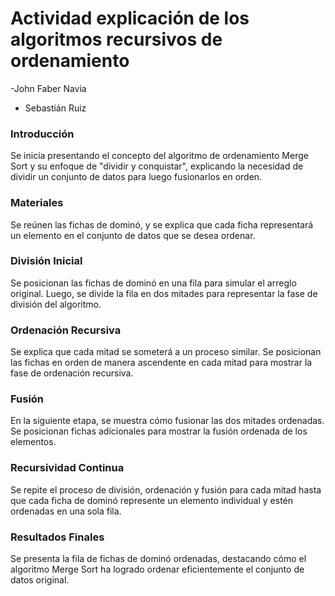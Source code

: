 # Actividad explicación de los algoritmos recursivos de ordenamiento 

-John Faber Navia 
- Sebastián Ruiz 

### Introducción

Se inicia presentando el concepto del algoritmo de ordenamiento Merge Sort y su enfoque de "dividir y conquistar", explicando la necesidad de dividir un conjunto de datos para luego fusionarlos en orden.

### Materiales

Se reúnen las fichas de dominó, y se explica que cada ficha representará un elemento en el conjunto de datos que se desea ordenar.

### División Inicial

Se posicionan las fichas de dominó en una fila para simular el arreglo original. Luego, se divide la fila en dos mitades para representar la fase de división del algoritmo.

### Ordenación Recursiva

Se explica que cada mitad se someterá a un proceso similar. Se posicionan las fichas en orden de manera ascendente en cada mitad para mostrar la fase de ordenación recursiva.

### Fusión

En la siguiente etapa, se muestra cómo fusionar las dos mitades ordenadas. Se posicionan fichas adicionales para mostrar la fusión ordenada de los elementos.

### Recursividad Continua

Se repite el proceso de división, ordenación y fusión para cada mitad hasta que cada ficha de dominó represente un elemento individual y estén ordenadas en una sola fila.

### Resultados Finales

Se presenta la fila de fichas de dominó ordenadas, destacando cómo el algoritmo Merge Sort ha logrado ordenar eficientemente el conjunto de datos original.
